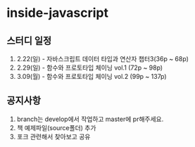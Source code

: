 # inside-javascript
## 스터디 일정
1. 2.22(일) - 자바스크립트 데이터 타입과 연산자 챕터3(36p ~ 68p)
2. 2.29(일) - 함수와 프로토타입 체이닝 vol.1 (72p ~ 98p)
3. 3.09(월) - 함수와 프로토타입 체이닝 vol.2 (99p ~ 137p)

## 공지사항
1. branch는 develop에서 작업하고 master에 pr해주세요.
2. 책 예제파일(source폴더) 추가
3. 포크 관련해서 찾아보고 공유
